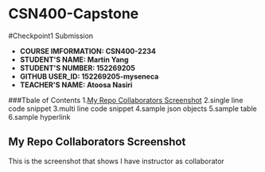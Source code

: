 # CSN400-Capstone

#Checkpoint1 Submission

- **COURSE IMFORMATION: CSN400-2234**
- **STUDENT'S NAME: Martin Yang**
- **STUDENT'S NUMBER: 152269205**
- **GITHUB USER_ID: 152269205-myseneca**
- **TEACHER'S NAME: Atoosa Nasiri**

###Tbale of Contents
1.[My Repo Collaborators Screenshot](#my-repo-collaborators-screenshot)
2.single line code snippet
3.multi line code snippet
4.sample json objects
5.sample table
6.sample hyperlink

## My Repo Collaborators Screenshot
This is the screenshot that shows I have instructor as collaborator
